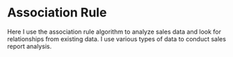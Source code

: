 # Association Rule

Here I use the association rule algorithm to analyze sales data and look for relationships from existing data. I use various types of data to conduct sales report analysis.
